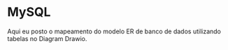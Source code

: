 # MySQL

Aqui eu posto o mapeamento do modelo ER de banco de dados utilizando tabelas no Diagram Drawio.
